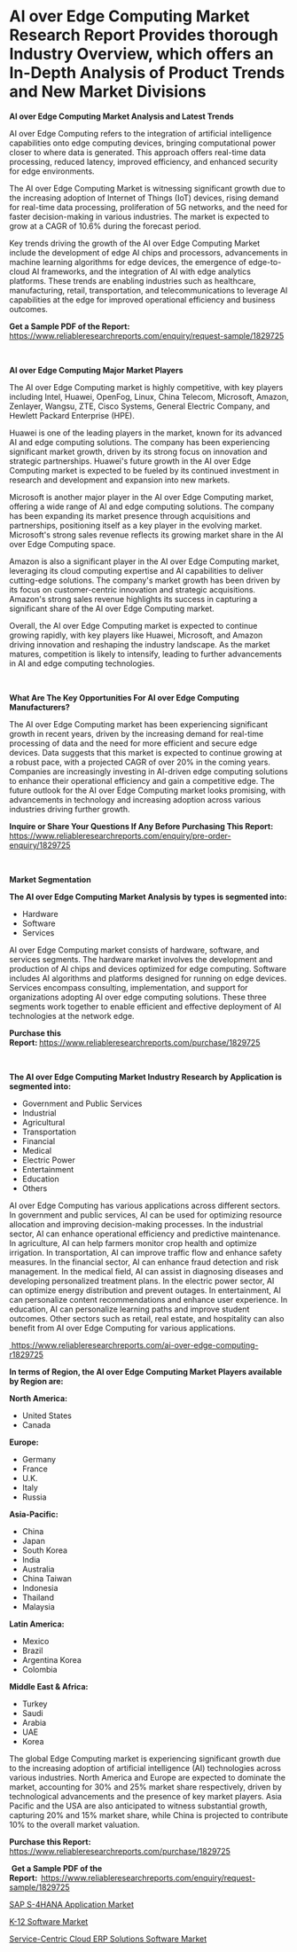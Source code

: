<p><h1>AI over Edge Computing Market Research Report Provides thorough Industry Overview, which offers an In-Depth Analysis of Product Trends and New Market Divisions</h1></p><p><strong>AI over Edge Computing Market Analysis and Latest Trends</strong></p>
<p><p>AI over Edge Computing refers to the integration of artificial intelligence capabilities onto edge computing devices, bringing computational power closer to where data is generated. This approach offers real-time data processing, reduced latency, improved efficiency, and enhanced security for edge environments.</p><p>The AI over Edge Computing Market is witnessing significant growth due to the increasing adoption of Internet of Things (IoT) devices, rising demand for real-time data processing, proliferation of 5G networks, and the need for faster decision-making in various industries. The market is expected to grow at a CAGR of 10.6% during the forecast period.</p><p>Key trends driving the growth of the AI over Edge Computing Market include the development of edge AI chips and processors, advancements in machine learning algorithms for edge devices, the emergence of edge-to-cloud AI frameworks, and the integration of AI with edge analytics platforms. These trends are enabling industries such as healthcare, manufacturing, retail, transportation, and telecommunications to leverage AI capabilities at the edge for improved operational efficiency and business outcomes.</p></p>
<p><strong>Get a Sample PDF of the Report:&nbsp;</strong> <a href="https://www.reliableresearchreports.com/enquiry/request-sample/1829725">https://www.reliableresearchreports.com/enquiry/request-sample/1829725</a></p>
<p>&nbsp;</p>
<p><strong>AI over Edge Computing Major Market Players</strong></p>
<p><p>The AI over Edge Computing market is highly competitive, with key players including Intel, Huawei, OpenFog, Linux, China Telecom, Microsoft, Amazon, Zenlayer, Wangsu, ZTE, Cisco Systems, General Electric Company, and Hewlett Packard Enterprise (HPE).</p><p>Huawei is one of the leading players in the market, known for its advanced AI and edge computing solutions. The company has been experiencing significant market growth, driven by its strong focus on innovation and strategic partnerships. Huawei's future growth in the AI over Edge Computing market is expected to be fueled by its continued investment in research and development and expansion into new markets.</p><p>Microsoft is another major player in the AI over Edge Computing market, offering a wide range of AI and edge computing solutions. The company has been expanding its market presence through acquisitions and partnerships, positioning itself as a key player in the evolving market. Microsoft's strong sales revenue reflects its growing market share in the AI over Edge Computing space.</p><p>Amazon is also a significant player in the AI over Edge Computing market, leveraging its cloud computing expertise and AI capabilities to deliver cutting-edge solutions. The company's market growth has been driven by its focus on customer-centric innovation and strategic acquisitions. Amazon's strong sales revenue highlights its success in capturing a significant share of the AI over Edge Computing market.</p><p>Overall, the AI over Edge Computing market is expected to continue growing rapidly, with key players like Huawei, Microsoft, and Amazon driving innovation and reshaping the industry landscape. As the market matures, competition is likely to intensify, leading to further advancements in AI and edge computing technologies.</p></p>
<p>&nbsp;</p>
<p><strong>What Are The Key Opportunities For AI over Edge Computing Manufacturers?</strong></p>
<p><p>The AI over Edge Computing market has been experiencing significant growth in recent years, driven by the increasing demand for real-time processing of data and the need for more efficient and secure edge devices. Data suggests that this market is expected to continue growing at a robust pace, with a projected CAGR of over 20% in the coming years. Companies are increasingly investing in AI-driven edge computing solutions to enhance their operational efficiency and gain a competitive edge. The future outlook for the AI over Edge Computing market looks promising, with advancements in technology and increasing adoption across various industries driving further growth.</p></p>
<p><strong>Inquire or Share Your Questions If Any Before Purchasing This Report:</strong> <a href="https://www.reliableresearchreports.com/enquiry/pre-order-enquiry/1829725">https://www.reliableresearchreports.com/enquiry/pre-order-enquiry/1829725</a></p>
<p>&nbsp;</p>
<p><strong>Market Segmentation</strong></p>
<p><strong>The AI over Edge Computing Market Analysis by types is segmented into:</strong></p>
<p><ul><li>Hardware</li><li>Software</li><li>Services</li></ul></p>
<p><p>AI over Edge Computing market consists of hardware, software, and services segments. The hardware market involves the development and production of AI chips and devices optimized for edge computing. Software includes AI algorithms and platforms designed for running on edge devices. Services encompass consulting, implementation, and support for organizations adopting AI over edge computing solutions. These three segments work together to enable efficient and effective deployment of AI technologies at the network edge.</p></p>
<p><strong>Purchase this Report:&nbsp;</strong><a href="https://www.reliableresearchreports.com/purchase/1829725">https://www.reliableresearchreports.com/purchase/1829725</a></p>
<p>&nbsp;</p>
<p><strong>The AI over Edge Computing Market Industry Research by Application is segmented into:</strong></p>
<p><ul><li>Government and Public Services</li><li>Industrial</li><li>Agricultural</li><li>Transportation</li><li>Financial</li><li>Medical</li><li>Electric Power</li><li>Entertainment</li><li>Education</li><li>Others</li></ul></p>
<p><p>AI over Edge Computing has various applications across different sectors. In government and public services, AI can be used for optimizing resource allocation and improving decision-making processes. In the industrial sector, AI can enhance operational efficiency and predictive maintenance. In agriculture, AI can help farmers monitor crop health and optimize irrigation. In transportation, AI can improve traffic flow and enhance safety measures. In the financial sector, AI can enhance fraud detection and risk management. In the medical field, AI can assist in diagnosing diseases and developing personalized treatment plans. In the electric power sector, AI can optimize energy distribution and prevent outages. In entertainment, AI can personalize content recommendations and enhance user experience. In education, AI can personalize learning paths and improve student outcomes. Other sectors such as retail, real estate, and hospitality can also benefit from AI over Edge Computing for various applications.</p></p>
<p><a href="https://www.reliableresearchreports.com/ai-over-edge-computing-r1829725">&nbsp;https://www.reliableresearchreports.com/ai-over-edge-computing-r1829725</a></p>
<p><strong>In terms of Region, the AI over Edge Computing Market Players available by Region are:</strong></p>
<p>
    <p> <strong> North America: </strong>
        <ul>
            <li>United States</li>
            <li>Canada</li>
        </ul>
        </p> 
    <p> <strong> Europe: </strong>
        <ul>
            <li>Germany</li>
            <li>France</li>
            <li>U.K.</li>
            <li>Italy</li>
            <li>Russia</li>
        </ul>
        </p> 
    <p> <strong> Asia-Pacific: </strong>
        <ul>
            <li>China</li>
            <li>Japan</li>
            <li>South Korea</li>
            <li>India</li>
            <li>Australia</li>
            <li>China Taiwan</li>
            <li>Indonesia</li>
            <li>Thailand</li>
            <li>Malaysia</li>
        </ul>
        </p> 
    <p> <strong> Latin America: </strong>
        <ul>
            <li>Mexico</li>
            <li>Brazil</li>
            <li>Argentina Korea</li>
            <li>Colombia</li>
        </ul>
        </p> 
    <p> <strong> Middle East & Africa: </strong>
        <ul>
            <li>Turkey</li>
            <li>Saudi</li>
            <li>Arabia</li>
            <li>UAE</li>
            <li>Korea</li>
        </ul>
    </p>
    </p>
<p><p>The global Edge Computing market is experiencing significant growth due to the increasing adoption of artificial intelligence (AI) technologies across various industries. North America and Europe are expected to dominate the market, accounting for 30% and 25% market share respectively, driven by technological advancements and the presence of key market players. Asia Pacific and the USA are also anticipated to witness substantial growth, capturing 20% and 15% market share, while China is projected to contribute 10% to the overall market valuation.</p></p>
<p><strong>Purchase this Report: </strong><a href="https://www.reliableresearchreports.com/purchase/1829725">https://www.reliableresearchreports.com/purchase/1829725</a></p>
<p>&nbsp;<strong>Get a Sample PDF of the Report:&nbsp;&nbsp;</strong><a href="https://www.reliableresearchreports.com/enquiry/request-sample/1829725">https://www.reliableresearchreports.com/enquiry/request-sample/1829725</a></p>
<p><strong></strong></p>
<p><p><a href="https://github.com/gdfhhhj/Market-Research-Report-List-5/blob/main/sap-s-4hana-application-market.md">SAP S-4HANA Application Market</a></p><p><a href="https://github.com/julyju69/Market-Research-Report-List-4/blob/main/k-12-software-market.md">K-12 Software Market</a></p><p><a href="https://github.com/RichRobinson5/Market-Research-Report-List-6/blob/main/service-centric-cloud-erp-solutions-software-market.md">Service-Centric Cloud ERP Solutions Software Market</a></p></p>